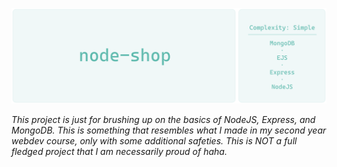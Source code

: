 ![Node Shop](/node-shop-banner.png)

<em>This project is just for brushing up on the basics of NodeJS, Express, and MongoDB. This is something that resembles what I made in my second year webdev course, only with some additional safeties. This is NOT a full fledged project that I am necessarily proud of haha.</em>
